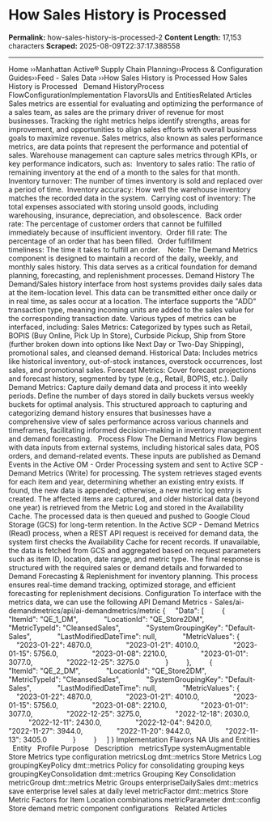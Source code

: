 # How Sales History is Processed

**Permalink:** how-sales-history-is-processed-2
**Content Length:** 17,153 characters
**Scraped:** 2025-08-09T22:37:17.388558

---

Home &rsaquo;&rsaquo;Manhattan Active® Supply Chain Planning&rsaquo;&rsaquo;Process &amp; Configuration Guides&rsaquo;&rsaquo;Feed - Sales Data ››How Sales History is Processed How&nbsp;Sales History&nbsp;is Processed &nbsp; Demand HistoryProcess FlowConfigurationImplementation FlavorsUls and EntitiesRelated Articles Sales metrics are essential for evaluating and optimizing the performance of a sales team, as sales are the primary driver of revenue for most businesses. Tracking the right metrics helps identify strengths, areas for improvement, and opportunities to align sales efforts with overall business goals to maximize revenue. Sales metrics, also known as sales performance metrics, are data points that represent the performance and potential of sales.&nbsp;Warehouse management can capture sales metrics&nbsp;through KPIs, or key performance indicators, such as:&nbsp; Inventory to sales ratio:&nbsp;The ratio of remaining inventory at the end of a month to the sales for that month.&nbsp; Inventory turnover:&nbsp;The number of times inventory is sold and replaced over a period of time.&nbsp; Inventory accuracy:&nbsp;How well the warehouse inventory matches the recorded data in the system.&nbsp; Carrying cost of inventory:&nbsp;The total expenses associated with storing unsold goods, including warehousing, insurance, depreciation, and obsolescence.&nbsp; Back order rate:&nbsp;The percentage of customer orders that cannot be fulfilled immediately because of insufficient inventory.&nbsp; Order fill rate:&nbsp;The percentage of an order that has been filled.&nbsp; Order fulfillment timeliness:&nbsp;The time it takes to fulfill an order.&nbsp; &nbsp; Note: The Demand Metrics component is designed to maintain a record of the daily, weekly, and monthly sales history. This data serves as a critical foundation for demand planning, forecasting, and replenishment processes. Demand History The Demand/Sales history interface from host systems provides daily sales data at the item-location level. This data can be transmitted either once daily or in real time, as sales occur at a location. The interface supports the &quot;ADD&quot; transaction type, meaning incoming units are added to the sales value for the corresponding transaction date. Various types of metrics can be interfaced, including: Sales Metrics: Categorized by types such as Retail, BOPIS (Buy Online, Pick Up In Store), Curbside Pickup, Ship from Store (further broken down into options like Next Day or Two-Day Shipping), promotional sales, and cleansed demand. Historical Data: Includes metrics like historical inventory, out-of-stock instances, overstock occurrences, lost sales, and promotional sales. Forecast Metrics: Cover forecast projections and forecast history, segmented by type (e.g., Retail, BOPIS, etc.). Daily Demand Metrics: Capture daily demand data and process it into weekly periods. Define the number of days stored in daily buckets versus weekly buckets for optimal analysis. This structured approach to capturing and categorizing demand history ensures that businesses have a comprehensive view of sales performance across various channels and timeframes, facilitating informed decision-making in inventory management and demand forecasting. &nbsp; Process Flow The Demand Metrics Flow begins with data inputs from external systems, including historical sales data, POS orders, and demand-related events. These inputs are published as Demand Events in the Active OM - Order Processing system and sent to Active SCP - Demand Metrics (Write) for processing. The system retrieves staged events for each item and year, determining whether an existing entry exists. If found, the new data is appended; otherwise, a new metric log entry is created. The affected items are captured, and older historical data (beyond one year) is retrieved from the Metric Log and stored in the Availability Cache. The processed data is then queued and pushed to Google Cloud Storage (GCS) for long-term retention. In the Active SCP - Demand Metrics (Read) process, when a REST API request is received for demand data, the system first checks the Availability Cache for recent records. If unavailable, the data is fetched from GCS and aggregated based on request parameters such as item ID, location, date range, and metric type. The final response is structured with the required sales or demand details and forwarded to Demand Forecasting & Replenishment for inventory planning. This process ensures real-time demand tracking, optimized storage, and efficient forecasting for replenishment decisions. Configuration To interface with the metrics data, we can use the following API Demand Metrics - Sales/ai-demandmetrics/api/ai-demandmetrics/metric { &nbsp; &nbsp; &quot;Data&quot;: [ &nbsp; &nbsp; &nbsp; &nbsp; { &nbsp; &nbsp; &nbsp; &nbsp; &nbsp; &nbsp; &quot;ItemId&quot;: &quot;QE_1_DM&quot;, &nbsp; &nbsp; &nbsp; &nbsp; &nbsp; &nbsp; &quot;LocationId&quot;: &quot;QE_Store2DM&quot;, &nbsp; &nbsp; &nbsp; &nbsp; &nbsp; &nbsp; &quot;MetricTypeId&quot;: &quot;CleansedSales&quot;, &nbsp; &nbsp; &nbsp; &nbsp; &nbsp; &nbsp; &quot;SystemGroupingKey&quot;: &quot;Default-Sales&quot;, &nbsp; &nbsp; &nbsp; &nbsp; &nbsp; &nbsp; &quot;LastModifiedDateTime&quot;: null, &nbsp; &nbsp; &nbsp; &nbsp; &nbsp; &nbsp; &quot;MetricValues&quot;: { &nbsp; &nbsp; &nbsp; &nbsp; &nbsp; &nbsp; &nbsp; &nbsp; &quot;2023-01-22&quot;: 4870.0, &nbsp; &nbsp; &nbsp; &nbsp; &nbsp; &nbsp; &nbsp; &nbsp; &quot;2023-01-21&quot;: 4010.0, &nbsp; &nbsp; &nbsp; &nbsp; &nbsp; &nbsp; &nbsp; &nbsp; &quot;2023-01-15&quot;: 5756.0, &nbsp; &nbsp; &nbsp; &nbsp; &nbsp; &nbsp; &nbsp; &nbsp; &quot;2023-01-08&quot;: 2210.0, &nbsp; &nbsp; &nbsp; &nbsp; &nbsp; &nbsp; &nbsp; &nbsp; &quot;2023-01-01&quot;: 3077.0, &nbsp; &nbsp; &nbsp; &nbsp; &nbsp; &nbsp; &nbsp; &nbsp; &quot;2022-12-25&quot;: 3275.0 &nbsp; &nbsp; &nbsp; &nbsp; &nbsp; &nbsp; } &nbsp; &nbsp; &nbsp; &nbsp; }, &nbsp; &nbsp; &nbsp; &nbsp; { &nbsp; &nbsp; &nbsp; &nbsp; &nbsp; &nbsp; &quot;ItemId&quot;: &quot;QE_2_DM&quot;, &nbsp; &nbsp; &nbsp; &nbsp; &nbsp; &nbsp; &quot;LocationId&quot;: &quot;QE_Store2DM&quot;, &nbsp; &nbsp; &nbsp; &nbsp; &nbsp; &nbsp; &quot;MetricTypeId&quot;: &quot;CleansedSales&quot;, &nbsp; &nbsp; &nbsp; &nbsp; &nbsp; &nbsp; &quot;SystemGroupingKey&quot;: &quot;Default-Sales&quot;, &nbsp; &nbsp; &nbsp; &nbsp; &nbsp; &nbsp; &quot;LastModifiedDateTime&quot;: null, &nbsp; &nbsp; &nbsp; &nbsp; &nbsp; &nbsp; &quot;MetricValues&quot;: { &nbsp; &nbsp; &nbsp; &nbsp; &nbsp; &nbsp; &nbsp; &nbsp; &quot;2023-01-22&quot;: 4870.0, &nbsp; &nbsp; &nbsp; &nbsp; &nbsp; &nbsp; &nbsp; &nbsp; &quot;2023-01-21&quot;: 4010.0, &nbsp; &nbsp; &nbsp; &nbsp; &nbsp; &nbsp; &nbsp; &nbsp; &quot;2023-01-15&quot;: 5756.0, &nbsp; &nbsp; &nbsp; &nbsp; &nbsp; &nbsp; &nbsp; &nbsp; &quot;2023-01-08&quot;: 2210.0, &nbsp; &nbsp; &nbsp; &nbsp; &nbsp; &nbsp; &nbsp; &nbsp; &quot;2023-01-01&quot;: 3077.0, &nbsp; &nbsp; &nbsp; &nbsp; &nbsp; &nbsp; &nbsp; &nbsp; &quot;2022-12-25&quot;: 3275.0, &nbsp; &nbsp; &nbsp; &nbsp; &nbsp; &nbsp; &nbsp; &nbsp; &quot;2022-12-18&quot;: 2030.0, &nbsp; &nbsp; &nbsp; &nbsp; &nbsp; &nbsp; &nbsp; &nbsp; &quot;2022-12-11&quot;: 2430.0, &nbsp; &nbsp; &nbsp; &nbsp; &nbsp; &nbsp; &nbsp; &nbsp; &quot;2022-12-04&quot;: 9420.0, &nbsp; &nbsp; &nbsp; &nbsp; &nbsp; &nbsp; &nbsp; &nbsp; &quot;2022-11-27&quot;: 3944.0, &nbsp; &nbsp; &nbsp; &nbsp; &nbsp; &nbsp; &nbsp; &nbsp; &quot;2022-11-20&quot;: 9442.0, &nbsp; &nbsp; &nbsp; &nbsp; &nbsp; &nbsp; &nbsp; &nbsp; &quot;2022-11-13&quot;: 3405.0 &nbsp; &nbsp; &nbsp; &nbsp; &nbsp; &nbsp; } &nbsp; &nbsp; &nbsp; &nbsp; } &nbsp; &nbsp; ] } Implementation Flavors NA Uls and Entities &nbsp; Entity &nbsp; Profile Purpose &nbsp; Description &nbsp; metricsType systemAugmentable Store Metrics type configuration metricsLog dmt::metrics Store Metrics Log groupingKeyPolicy dmt::metrics Policy for consolidating grouping keys groupingKeyConsolidation dmt::metrics Grouping Key Consolidation metricGroup dmt::metrics Metric Groups enterpriseDailySales dmt::metrics save enterprise level sales at daily level metricFactor dmt::metrics Store Metric Factors for Item Location combinations metricParameter dmt::config Store demand metric component configurations &nbsp; Related Articles